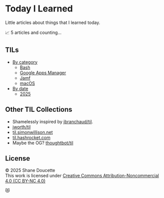 # Today I Learned

Little articles about things that I learned today. 

📈 5 articles and counting...


## TILs
* [By category](by-category.md)  
  * [Bash](by-category.md#bash)
  * [Google Apps Manager](by-category.md#gam-google-apps-manager)
  * [Jamf](by-category.md#jamf)
  * [macOS](by-category.md#macos)
* [By date](by-date.md)
  * [2025](by-date.md#2025)


## Other TIL Collections
* Shamelessly inspired by [jbranchaud/til](https://github.com/jbranchaud/til).
* [jworth/til](https://github.com/jwworth/til)
* [til.simonwillison.net](https://til.simonwillison.net/)
* [til.hashrocket.com](https://til.hashrocket.com/)
* Maybe the OG? [thoughtbot/til](https://github.com/thoughtbot/til)


## License
&copy; 2025 Shane Doucette  
This work is licensed under [Creative Commons Attribution-Noncommercial 4.0 (CC BY-NC 4.0)](https://creativecommons.org/licenses/by-nc/4.0/)  


😻
